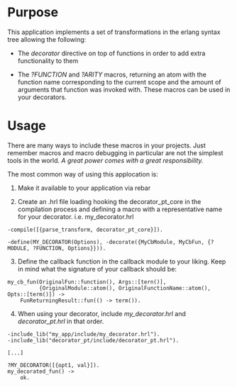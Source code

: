 Purpose
=======

This application implements a set of transformations in the erlang syntax tree allowing the
following:

* The *decorator* directive on top of functions in order to add extra functionality to them

* The *?FUNCTION* and *?ARITY* macros, returning an atom with the function name corresponding to the
  current scope and the amount of arguments that function was invoked with. These macros can be used
  in your decorators.

Usage
=====

There are many ways to include these macros in your projects. Just remember macros and macro
debugging in particular are not the simplest tools in the world. _A great power comes with a great
responsibility._

The most common way of using this applocation is:

1. Make it available to your application via rebar

2. Create an .hrl file loading hooking the decorator_pt_core in the compilation process and defining
   a macro with a representative name for your decorator. i.e. my_decorator.hrl

```
-compile([{parse_transform, decorator_pt_core}]).

-define(MY_DECORATOR(Options), -decorate({MyCbModule, MyCbFun, {?MODULE, ?FUNCTION, Options}})).

```

3. Define the callback function in the callback module to your liking. Keep in mind what the
   signature of your callback should be:

```
my_cb_fun(OriginalFun::function(), Args::[tern()],
          {OriginalModule::atom(), OriginalFunctionName::atom(), Opts::[term()]) ->
    FunReturningResult::fun(() -> term()).
```

4. When using your decorator, include *my_decorator.hrl* and *decorator_pt.hrl* in that order.

```
-include_lib("my_app/include/my_decorator.hrl").
-include_lib("decorator_pt/include/decorator_pt.hrl").

[...]

?MY_DECORATOR([{opt1, val}]).
my_decorated_fun() ->
    ok.

```
